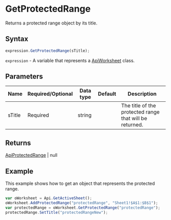 # GetProtectedRange

Returns a protected range object by its title.

## Syntax

```javascript
expression.GetProtectedRange(sTitle);
```

`expression` - A variable that represents a [ApiWorksheet](../ApiWorksheet.md) class.

## Parameters

| **Name** | **Required/Optional** | **Data type** | **Default** | **Description** |
| ------------- | ------------- | ------------- | ------------- | ------------- |
| sTitle | Required | string |  | The title of the protected range that will be returned. |

## Returns

[ApiProtectedRange](../../ApiProtectedRange/ApiProtectedRange.md) \| null

## Example

This example shows how to get an object that represents the protected range.

```javascript editor-xlsx
var oWorksheet = Api.GetActiveSheet();
oWorksheet.AddProtectedRange("protectedRange", "Sheet1!$A$1:$B$1");
var protectedRange = oWorksheet.GetProtectedRange("protectedRange");
protectedRange.SetTitle("protectedRangeNew");
```
